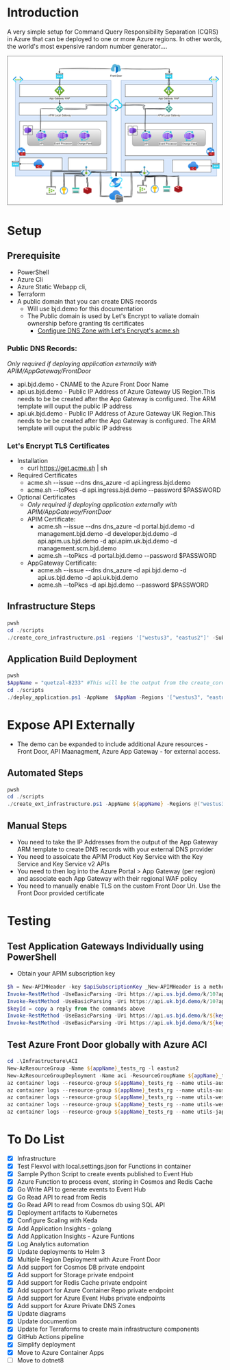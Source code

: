 # Introduction
A very simple setup for Command Query Responsibility Separation (CQRS) in Azure that can be deployed to one or more Azure regions.
In other words, the world's most expensive random number generator....

![Architecture](./.assets/architecture.png)

# Setup

## Prerequisite
* PowerShell
* Azure Cli
* Azure Static Webapp cli, 
* Terraform
* A public domain that you can create DNS records
   * Will use bjd.demo for this documentation 
   * The Public domain is used by Let's Encrypt to valiate domain ownership before granting tls certificates 
      * [Configure DNS Zone with Let's Encrypt's acme.sh](https://github.com/acmesh-official/acme.sh/wiki/How-to-use-Azure-DNS)

### Public DNS Records: 
_Only required if deploying application externally with APIM/AppGateway/FrontDoor_
* api.bjd.demo - CNAME to the Azure Front Door Name 
* api.us.bjd.demo - Public IP Address of Azure Gateway US Region.This needs to be be created after the App Gateway is configured. The ARM template will ouput the public IP address
* api.uk.bjd.demo - Public IP Address of Azure Gateway UK Region.This needs to be be created after the App Gateway is configured. The ARM template will ouput the public IP address

### Let's Encrypt TLS Certificates
* Installation
    * curl https://get.acme.sh | sh
* Required Certificates 
    * acme.sh --issue --dns dns_azure -d api.ingress.bjd.demo
    * acme.sh --toPkcs -d api.ingress.bjd.demo --password $PASSWORD
* Optional Certificates 
    * _Only required if deploying application externally with APIM/AppGateway/FrontDoor_
    * APIM Certificate: 
        * acme.sh --issue --dns dns_azure -d portal.bjd.demo -d management.bjd.demo -d developer.bjd.demo -d api.apim.us.bjd.demo -d api.apim.uk.bjd.demo -d management.scm.bjd.demo
        * acme.sh --toPkcs -d portal.bjd.demo --password $PASSWORD
    * AppGateway Certificate: 
        * acme.sh --issue --dns dns_azure -d api.bjd.demo -d api.us.bjd.demo -d api.uk.bjd.demo
        * acme.sh --toPkcs -d api.bjd.demo --password $PASSWORD
    
## Infrastructure Steps
```powershell
pwsh
cd ./scripts
./create_core_infrastructure.ps1 -regions '["westus3", "eastus2"]' -SubscriptionName my_subscription -DomainName bjd.demo -IngressPfxFilePath ~/certs/wildcard.bjd.demo.pfx -PFXPassword $PASSWORD   
```

## Application Build Deployment 
```powershell
pwsh
$AppName = "quetzal-8233" #This will be the output from the create_core_infrastructure.ps1 script
cd ./scripts
./deploy_application.ps1 -AppName  $AppNam -Regions '["westus3", "eastus2"]' -SubscriptionName my_subscription -DomainName bjda.demo 
```

# Expose API Externally 
* The demo can be expanded to include additional Azure resources - Front Door, API Maanagment, Azure App Gateway - for external access.

## Automated Steps
```powershell
pwsh
cd ./scripts
./create_ext_infrastructure.ps1 -AppName ${appName} -Regions @("westus3","eastus2") -SubscriptionName my_subscription -DeploymentType multi -ApiManagementPfxFilePath ~/certs/apim.pfx -AppGatewayPfxFilePath ~/certs/gw.pfx -PFXPassword xyz -IngressUrl api.ingress.bjd.demo -ApiManagementUrls @("api.apim.us.bjd.demo","api.apim.uk.bjd.demo") -AppGatewayUrls @("api.us.bjd.demo","api.uk.bjd.demo") -FrontDoorUrl api.bjd.demo
```

## Manual Steps
* You need to take the IP Addresses from the output of the App Gateway ARM template to create DNS records with your external DNS provider
* You need to assoicate the APIM Product Key Service with the Key Service and Key Service v2 APIs
* You need to then log into the Azure Portal > App Gateway (per region) and associate each App Gateway with their regional WAF policy
* You need to manually enable TLS on the custom Front Door Uri. Use the Front Door provided certificate 

# Testing
## Test Application Gateways Individually using PowerShell
* Obtain your APIM subscription key
```powershell
$h = New-APIMHeader -key $apiSubscriptionKey _New-APIMHeader is a method in bjd.Azure.Functions_
Invoke-RestMethod -UseBasicParsing -Uri https://api.us.bjd.demo/k/10?api-version=2020-05-04 -Method Post -Headers $h
Invoke-RestMethod -UseBasicParsing -Uri https://api.uk.bjd.demo/k/10?api-version=2020-05-04 -Method Post -Headers $h
$keyId = copy a reply from the commands above
Invoke-RestMethod -UseBasicParsing -Uri https://api.us.bjd.demo/k/${keyId}?api-version=2020-05-04 -Headers $h
Invoke-RestMethod -UseBasicParsing -Uri https://api.uk.bjd.demo/k/${keyId}?api-version=2020-05-04 -Headers $h
```

## Test Azure Front Door globally with Azure ACI
```powershell
cd .\Infrastructure\ACI
New-AzResourceGroup -Name ${appName}_tests_rg -l eastus2
New-AzResourceGroupDeployment -Name aci -ResourceGroupName ${appName}_testing_rg -Verbose -TemplateFile .\azuredeploy.json -apimSubscriptionKey ${apiSubscriptionKey} -frontDoorUrl https://api.bjd.demo -keyGuid ${keyId}
az container logs --resource-group ${appName}_tests_rg --name utils-australiaeast-get
az container logs --resource-group ${appName}_tests_rg --name utils-australiaeast-post
az container logs --resource-group ${appName}_tests_rg --name utils-westeurope-get
az container logs --resource-group ${appName}_tests_rg --name utils-westeurope-post
az container logs --resource-group ${appName}_tests_rg --name utils-japaneast-get
```

# To Do List 
- [x] Infrastructure 
- [x] Test Flexvol with local.settings.json for Functions in container
- [x] Sample Python Script to create events published to Event Hub
- [x] Azure Function to process event, storing in Cosmos and Redis Cache
- [x] Go Write API to generate events to Event Hub 
- [x] Go Read API to read from Redis 
- [x] Go Read API to read from Cosmos db using SQL API
- [x] Deployment artifacts to Kubernetes
- [x] Configure Scaling with Keda 
- [x] Add Application Insights - golang
- [x] Add Application Insights - Azure Funtions
- [x] Log Analytics automation 
- [x] Update deployments to Helm 3
- [x] Multiple Region Deployment with Azure Front Door
- [x] Add support for Cosmos DB private endpoint
- [x] Add support for Storage private endpoint
- [x] Add support for Redis Cache private endpoint
- [x] Add support for Azure Container Repo private endpoint
- [x] Add support for Azure Event Hubs private endpoints
- [x] Add support for Azure Private DNS Zones
- [x] Update diagrams 
- [x] Update documention
- [x] Update for Terraforms to create main infrastructure components
- [x] GitHub Actions pipeline 
- [x] Simplify deployment
- [x] Move to Azure Container Apps
- [ ] Move to dotnet8
